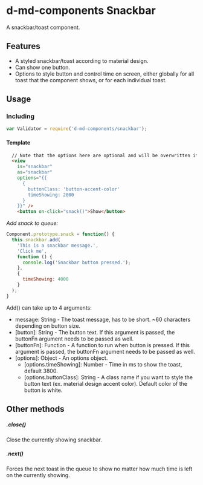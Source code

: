 # d-md-components Snackbar
A snackbar/toast component.

Features
--------
- A styled snackbar/toast according to material design.
- Can show one button.
- Options to style button and control time on screen, either globally for all toast that the component shows, or for each individual toast.

Usage
-----
### Including
```javascript
var Validator = require('d-md-components/snackbar');
```

#### Template
```html
  // Note that the options here are optional and will be overwritten if passed in the 'add' method.
  <view 
    is="snackbar" 
    as="snackbar" 
    options="{{
      {
        buttonClass: 'button-accent-color'
        timeShowing: 2000
      }
    }}" />
    <button on-click="snack()">Show</button>
```

*Add snack to queue:*
```javascript
Component.prototype.snack = function() {
  this.snackbar.add(
    'This is a snackbar message.',
    'Click me',
    function () {
      console.log('Snackbar button pressed.');
    },
    {
      timeShowing: 4000
    }  
  );
}
```

Add() can take up to 4 arguments:
- message: String - The toast message, has to be short. ~60 characters depending on button size.
- [button]: String - The button text. If this argument is passed, the buttonFn argument needs to be passed as well.
- [buttonFn]: Function - A function to run when button is pressed. If this argument is passed, the buttonFn argument needs to be passed as well.
- [options]: Object - An options object.
  - [options.timeShowing]: Number - Time in ms to show the toast, default 3800.
  - [options.buttonClass]: String - A class name if you want to style the button text (ex. material design accent color). Default color of the button is white.

Other methods
-------
##### .close()
Close the currently showing snackbar.

##### .next()
Forces the next toast in the queue to show no matter how much time is left on the currently showing.
